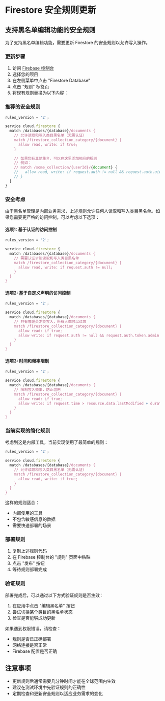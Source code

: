 # Firestore 安全规则更新

## 支持黑名单编辑功能的安全规则

为了支持黑名单编辑功能，需要更新 Firestore 的安全规则以允许写入操作。

### 更新步骤

1. 访问 [Firebase 控制台](https://console.firebase.google.com/)
2. 选择您的项目
3. 在左侧菜单中点击 "Firestore Database"
4. 点击 "规则" 标签页
5. 将现有规则替换为以下内容：

### 推荐的安全规则

```javascript
rules_version = '2';

service cloud.firestore {
  match /databases/{database}/documents {
    // 允许读取和写入类目黑名单（无需认证）
    match /firestore_collection_category/{document} {
      allow read, write: if true;
    }
    
    // 如果您有其他集合，可以在这里添加相应的规则
    // 例如：
    // match /some_collection/{userId}/{document} {
    //   allow read, write: if request.auth != null && request.auth.uid == userId;
    // }
  }
}
```

### 安全考虑

由于黑名单管理是内部业务需求，上述规则允许任何人读取和写入类目黑名单。如果您需要更严格的访问控制，可以考虑以下选项：

#### 选项1: 基于认证的访问控制
```javascript
rules_version = '2';

service cloud.firestore {
  match /databases/{database}/documents {
    // 需要认证才能读取和写入类目黑名单
    match /firestore_collection_category/{document} {
      allow read, write: if request.auth != null;
    }
  }
}
```

#### 选项2: 基于自定义声明的访问控制
```javascript
rules_version = '2';

service cloud.firestore {
  match /databases/{database}/documents {
    // 只有管理员才能写入，所有人都可以读取
    match /firestore_collection_category/{document} {
      allow read: if true;
      allow write: if request.auth != null && request.auth.token.admin == true;
    }
  }
}
```

#### 选项3: 时间和频率限制
```javascript
rules_version = '2';

service cloud.firestore {
  match /databases/{database}/documents {
    // 限制写入频率，防止滥用
    match /firestore_collection_category/{document} {
      allow read: if true;
      allow write: if request.time > resource.data.lastModified + duration.value(5, 's');
    }
  }
}
```

### 当前实现的简化规则

考虑到这是内部工具，当前实现使用了最简单的规则：

```javascript
rules_version = '2';

service cloud.firestore {
  match /databases/{database}/documents {
    // 允许读取和写入类目黑名单（无需认证）
    match /firestore_collection_category/{document} {
      allow read, write: if true;
    }
  }
}
```

这样的规则适合：
- 内部使用的工具
- 不包含敏感信息的数据
- 需要快速部署的场景

### 部署规则

1. 复制上述规则代码
2. 在 Firebase 控制台的 "规则" 页面中粘贴
3. 点击 "发布" 按钮
4. 等待规则部署完成

### 验证规则

部署完成后，可以通过以下方式验证规则是否生效：
1. 在应用中点击 "编辑黑名单" 按钮
2. 尝试切换某个类目的黑名单状态
3. 检查是否能够成功更新

如果遇到权限错误，请检查：
- 规则是否已正确部署
- 网络连接是否正常
- Firebase 配置是否正确

## 注意事项

- 更新规则后通常需要几分钟时间才能在全球范围内生效
- 建议在测试环境中先验证规则的正确性
- 定期检查和更新安全规则以适应业务需求的变化 
